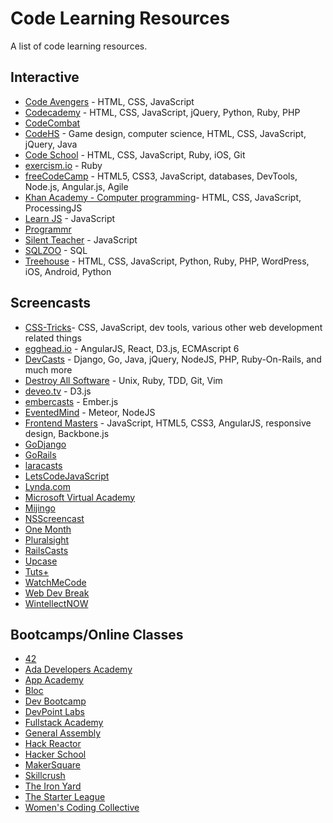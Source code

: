 # Code Learning Resources
A list of code learning resources.

## Interactive
- [Code Avengers](http://www.codeavengers.com) - HTML, CSS, JavaScript
- [Codecademy](http://www.codecademy.com) - HTML, CSS, JavaScript, jQuery, Python, Ruby, PHP
- [CodeCombat](http://codecombat.com)
- [CodeHS](https://codehs.com) - Game design, computer science, HTML, CSS, JavaScript, jQuery, Java
- [Code School](https://www.codeschool.com) - HTML, CSS, JavaScript, Ruby, iOS, Git
- [exercism.io](http://exercism.io) - Ruby
- [freeCodeCamp](http://www.freecodecamp.com) - HTML5, CSS3, JavaScript, databases, DevTools, Node.js, Angular.js, Agile
- [Khan Academy - Computer programming](https://www.khanacademy.org/computing/cs)- HTML, CSS, JavaScript, ProcessingJS
- [Learn JS](http://www.learn-js.org) - JavaScript
- [Programmr](http://www.programmr.com)
- [Silent Teacher](http://www.toxicode.fr/learn) - JavaScript
- [SQLZOO](http://sqlzoo.net) - SQL
- [Treehouse](http://teamtreehouse.com) - HTML, CSS, JavaScript, Python, Ruby, PHP, WordPress, iOS, Android, Python

## Screencasts
- [CSS-Tricks](http://css-tricks.com/video-screencasts)- CSS, JavaScript, dev tools, various other web development related things
- [egghead.io](https://egghead.io) - AngularJS, React, D3.js, ECMAscript 6
- [DevCasts](http://www.devcasts.io) - Django, Go, Java, jQuery, NodeJS, PHP, Ruby-On-Rails, and much more
- [Destroy All Software](https://www.destroyallsoftware.com/screencasts) - Unix, Ruby, TDD, Git, Vim
- [deveo.tv](https://deveo.tv) - D3.js
- [embercasts](http://www.embercasts.com) - Ember.js
- [EventedMind](https://www.eventedmind.com) - Meteor, NodeJS
- [Frontend Masters](http://frontendmasters.com) - JavaScript, HTML5, CSS3, AngularJS, responsive design, Backbone.js
- [GoDjango](https://godjango.com)
- [GoRails](https://gorails.com)
- [laracasts](https://laracasts.com)
- [LetsCodeJavaScript](http://www.letscodejavascript.com)
- [Lynda.com](http://www.lynda.com)
- [Microsoft Virtual Academy](http://www.microsoftvirtualacademy.com)
- [Mijingo](https://mijingo.com/)
- [NSScreencast](http://nsscreencast.com)
- [One Month](https://onemonth.com)
- [Pluralsight](http://www.pluralsight.com)
- [RailsCasts](http://railscasts.com)
- [Upcase](https://upcase.com)
- [Tuts+](http://tutsplus.com)
- [WatchMeCode](https://sub.watchmecode.net)
- [Web Dev Break](http://www.webdevbreak.com)
- [WintellectNOW](https://www.wintellectnow.com)

## Bootcamps/Online Classes
- [42](https://www.42.us.org/)
- [Ada Developers Academy](http://adadevelopersacademy.org)
- [App Academy](http://www.appacademy.io)
- [Bloc](https://www.bloc.io)
- [Dev Bootcamp](http://devbootcamp.com)
- [DevPoint Labs](http://www.devpointlabs.com)
- [Fullstack Academy](http://www.fullstackacademy.com)
- [General Assembly](https://generalassemb.ly)
- [Hack Reactor](http://www.hackreactor.com)
- [Hacker School](https://www.hackerschool.com)
- [MakerSquare](http://www.makersquare.com)
- [Skillcrush](http://skillcrush.com/)
- [The Iron Yard](https://www.theironyard.com)
- [The Starter League](http://www.starterleague.com)
- [Women's Coding Collective](https://thewc.co/)